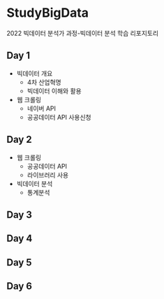 # StudyBigData
2022 빅데이터 분석가 과정-빅데이터 분석 학습 리포지토리

## Day 1
- 빅데이터 개요
  - 4차 산업혁명
  - 빅데이터 이해와 활용
- 웹 크롤링
  - 네이버 API
  - 공공데이터 API 사용신청

## Day 2
- 웹 크롤링
  - 공공데이터 API
  - 라이브러리 사용
- 빅데이터 분석
  - 통계분석
  
## Day 3

## Day 4

## Day 5

## Day 6
